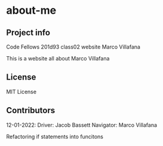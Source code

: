 # about-me 

## Project info  

Code Fellows 201d93 class02 website 
Marco Villafana

This is a website all about Marco Villafana

## License 

MIT License 

## Contributors 

12-01-2022:
Driver: Jacob Bassett
Navigator: Marco Villafana

Refactoring if statements into funcitons 

 